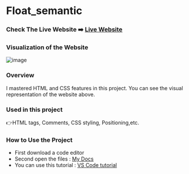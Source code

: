 # Float_semantic

### Check The Live Website ➡️ [Live Website](https://sekunev.github.io/Projects/08_Float_semantic/)

### Visualization of the Website
![image](https://user-images.githubusercontent.com/101554737/185767115-295106ed-270b-497d-a9dd-20ea4975f170.png)

### Overview
I mastered HTML and CSS features in this project. You can see the visual representation of the website above.

### Used in this project
👉HTML tags, Comments, CSS styling, Positioning,etc.

### How to Use the Project
+ First download a code editor
+ Second open the files : [My Docs](https://github.com/Sekunev/Projects/tree/main/08_Float_semantic)
+ You can use this tutorial : [VS Code tutorial](https://www.youtube.com/watch?v=fJEbVCrEMSE)
